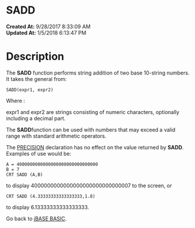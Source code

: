 # SADD

**Created At:** 9/28/2017 8:33:09 AM  
**Updated At:** 1/5/2018 6:13:47 PM  


# Description

The **SADD** function performs string addition of two base 10-string numbers. It takes the general from:

```
SADD(expr1, expr2)
```

Where :

expr1 and expr2 are strings consisting of numeric characters, optionally including a decimal part.

The **SADD**function can be used with numbers that may exceed a valid range with standard arithmetic operators.

The [PRECISION](277629-precision) declaration has no effect on the value returned by **SADD**. Examples of use would be:

```
A = 4000000000000000000000000000000
B = 7
CRT SADD (A,B)
```

to display 4000000000000000000000000000007 to the screen, or

```
CRT SADD (4.33333333333333333,1.8)
```

to display 6.13333333333333333.



Go back to [jBASE BASIC](263498-jbase-basic).
